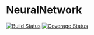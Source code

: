 # NeuralNetwork
[![Build Status](https://travis-ci.org/YuriyLisovskiy/NeuralNetwork.svg)](https://travis-ci.org/YuriyLisovskiy/NeuralNetwork)
[![Coverage Status](https://coveralls.io/repos/github/YuriyLisovskiy/NeuralNetwork/badge.svg?branch=master)](https://coveralls.io/github/YuriyLisovskiy/NeuralNetwork?branch=master)
